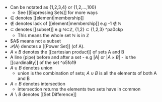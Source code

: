 - Can be notated as {1,2,3,4} or {1,2,...,100}
    - See [[Expressing Sets]] for more ways    
- ∈ denotes [[element|membership]]
- ∉ denotes lack of [[element|membership]] e.g -1 ∉ ℕ
- ⊂ denotes [[subset]] e.g ℕ⊂ℤ, {1,2} ⊂ {1,2,3} ^pa0ckp
    - This means the whole set ℕ is in ℤ
- $A\$ means not a subset
- $\mathcal P$(A) denotes a [[Power Set]] (of A).
- $A\times B$ denotes the [[cartesian product]] of sets A and B
- A line (pipe) before and after a set - e.g $|A|$ or $|A\times B|$ - is the [[cardinality]] of the set ^o5fo19
- $A\cup B$ denotes union
    - union is the combination of sets; ${A \cup B}$ is all the elements of both A and B
- $A\cap B$  denotes intersection 
    - intersection returns the elements two sets have in common
- $A\backslash B$ denotes [[Set Difference]]
    